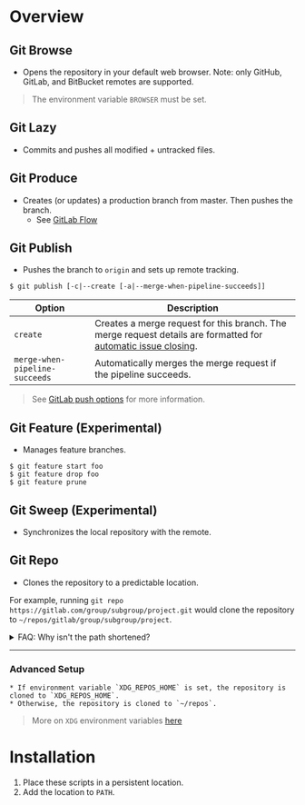 # Overview
## Git Browse
* Opens the repository in your default web browser. Note: only GitHub, GitLab, and BitBucket remotes are supported.

> The environment variable `BROWSER` must be set.

## Git Lazy
* Commits and pushes all modified + untracked files.

## Git Produce
* Creates (or updates) a production branch from master. Then pushes the branch.
	* See [GitLab Flow](https://docs.gitlab.com/ee/topics/gitlab_flow.html#production-branch-with-gitlab-flow)
	
## Git Publish
* Pushes the branch to `origin` and sets up remote tracking.
```
$ git publish [-c|--create [-a|--merge-when-pipeline-succeeds]]
```

| Option | Description |
| --- | --- |
| `create` | Creates a merge request for this branch. The merge request details are formatted for [automatic issue closing](https://docs.gitlab.com/ee/user/project/issues/managing_issues.html#closing-issues-automatically). |
| `merge-when-pipeline-succeeds` | Automatically merges the merge request if the pipeline succeeds. |

> See [GitLab push options](https://docs.gitlab.com/ee/user/project/push_options.html) for more information.

## Git Feature (Experimental)
* Manages feature branches.
```
$ git feature start foo
$ git feature drop foo
$ git feature prune
```

## Git Sweep (Experimental)
* Synchronizes the local repository with the remote.

## Git Repo
* Clones the repository to a predictable location.

For example, running `git repo https://gitlab.com/group/subgroup/project.git` would clone the repository to `~/repos/gitlab/group/subgroup/project`.

<details>
  <summary>FAQ: Why isn't the path shortened?</summary>
  
  Git can be configured to apply different settings depending on the path to the repository (see [gitconfig conditional includes](https://git-scm.com/docs/git-config#_conditional_includes)). By keeping the full path, `gitconfig` can determine which settings to apply.
	
  For example:
  ```
  [includeIf "gitdir:**/FangCompany/**"]
        path = ~/work.gitconfig
  [includeIf "gitdir:**/MyPersonalCompany/**"]
        path = ~/home.gitconfig
  ```
</details>

---

### Advanced Setup
	* If environment variable `XDG_REPOS_HOME` is set, the repository is cloned to `XDG_REPOS_HOME`.
	* Otherwise, the repository is cloned to `~/repos`.

> More on `XDG` environment variables [here](https://specifications.freedesktop.org/basedir-spec/latest/ar01s03.html)

# Installation
1. Place these scripts in a persistent location.
2. Add the location to `PATH`.
